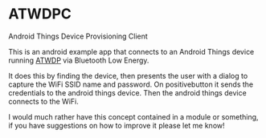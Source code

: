 # ATWDPC
Android Things Device Provisioning Client

This is an android example app that connects to an Android Things device running [ATWDP](https://github.com/chmoder/ATWDP) via Bluetooth Low Energy.

It does this by finding the device, then presents the user with a dialog to capture the WiFi SSID name and password.  On positivebutton it sends the credentials to the android things device.  Then the android things device connects to the WiFi.

I would much rather have this concept contained in a module or something, if you have suggestions on how to improve it please let me know!
